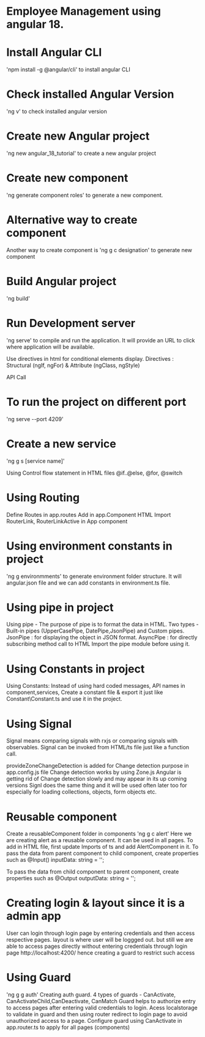 # Employee Management using angular 18.

# Install Angular CLI
'npm install -g @angular/cli' to install angular CLI

# Check installed Angular Version
'ng v' to check installed angular version

# Create new Angular project
'ng new angular_18_tutorial' to create a new angular project

# Create new component
'ng generate component roles' to generate a new component.

# Alternative way to create component
Another way to create component is
'ng g c designation' to generate new component

# Build Angular project
'ng build'

# Run Development server
'ng serve' to compile and run the application. It will provide an URL to click where application will be available.

Use directives in html for conditional elements display.
Directives : Structural (ngIf, ngFor) & Attribute (ngClass, ngStyle)

API Call

# To run the project on different port
'ng serve --port 4209'

# Create a new service
'ng g s [service name]'

Using Control flow statement in HTML files
@if..@else, @for, @switch

# Using Routing
Define Routes in app.routes
Add  <router-outlet></router-outlet> in app.Component HTML
Import RouterLink, RouterLinkActive in App component

# Using environment constants in project
'ng g environmments' to generate environment folder structure.
It will angular.json file and we can add constants in environment.ts file.

# Using pipe in project
Using pipe - The purpose of pipe is to format the data in HTML.
Two types - Built-in pipes (UpperCasePipe, DatePipe,JsonPipe) and Custom pipes.
JsonPipe : for displaying the object in JSON format.
AsyncPipe : for directly subscribing method call to HTML
Import the pipe module before using it.

# Using Constants in project
Using Constants: Instead of using hard coded messages, API names in component,services, Create
a constant file & export it just like Constant\Constant.ts and use it in the project.

# Using Signal
Signal means comparing signals with rxjs or comparing signals with observables.
Signal can be invoked from HTML/ts file just like a function call.

 provideZoneChangeDetection is added for Change detection purpose in app.config.js file
 Change detection works by using Zone.js
 Angular is getting rid of Change detection slowly and may appear in its up coming versions
 Signl does the same thing and it will be used often later too for especially for loading collections, objects, form objects etc.

# Reusable component
Create a reusableComponent folder in components
'ng g c alert' Here we are creating alert as a reusable component. It can be used in all pages.
To add <app-alert></app-alert> in HTML file, first update Imports of ts and
add AlertComponent in it.
To pass the data from parent component to child component, create properties such as
@Input() inputData: string = '';

To pass the data from child component to parent component, create properties such as
@Output outputData: string = '';

# Creating login & layout since it is a admin app
User can login through login page by entering credentials and then access respective pages.
layout is where user will be loggged out.
but still we are able to access pages directly without entering credentials through login page
http://localhost:4200/
hence creating a guard to restrict such access

# Using Guard
'ng g g auth' Creating auth guard.
4 types of guards - CanActivate, CanActivateChild,CanDeactivate, CanMatch
Guard helps to authorize entry to access pages after entering valid credentials to login.
Acess localstorage to validate in guard and then using router redirect to login page to avoid
unauthorized access to a page.
Configure guard using CanActivate in app.router.ts to apply for all pages (components)
